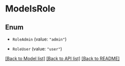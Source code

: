 # ModelsRole

## Enum


* `RoleAdmin` (value: `"admin"`)

* `RoleUser` (value: `"user"`)


[[Back to Model list]](../README.md#documentation-for-models) [[Back to API list]](../README.md#documentation-for-api-endpoints) [[Back to README]](../README.md)


